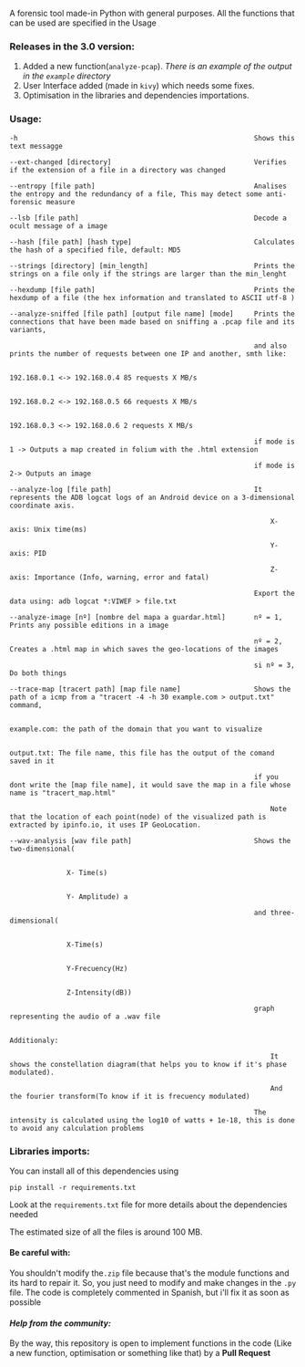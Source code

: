 
A forensic tool made-in Python with general purposes. All the functions that can be used are specified in the Usage 

### Releases in the 3.0 version:
1. Added a new function(`analyze-pcap`). *There is an example of the output in the `example` directory*
2. User Interface added (made in `kivy`) which needs some fixes.
3. Optimisation in the libraries and dependencies importations.
### **Usage**:
```
-h                                                          Shows this text messagge

--ext-changed [directory]                                   Verifies if the extension of a file in a directory was changed

--entropy [file path]                                       Analises the entropy and the redundancy of a file, This may detect some anti-forensic measure

--lsb [file path]                                           Decode a ocult message of a image

--hash [file path] [hash type]                              Calculates the hash of a specified file, default: MD5

--strings [directory] [min_length]                          Prints the strings on a file only if the strings are larger than the min_lenght

--hexdump [file path]                                       Prints the hexdump of a file (the hex information and translated to ASCII utf-8 )

--analyze-sniffed [file path] [output file name] [mode]     Prints the connections that have been made based on sniffing a .pcap file and its variants,

                                                            and also prints the number of requests between one IP and another, smth like:

                                                                192.168.0.1 <-> 192.168.0.4 85 requests X MB/s

                                                                192.168.0.2 <-> 192.168.0.5 66 requests X MB/s

                                                                192.168.0.3 <-> 192.168.0.6 2 requests X MB/s

                                                            if mode is 1 -> Outputs a map created in folium with the .html extension

                                                            if mode is 2-> Outputs an image

--analyze-log [file path]                                   It represents the ADB logcat logs of an Android device on a 3-dimensional coordinate axis.

                                                                X-axis: Unix time(ms)

                                                                Y-axis: PID

                                                                Z-axis: Importance (Info, warning, error and fatal)

                                                            Export the data using: adb logcat *:VIWEF > file.txt

--analyze-image [nº] [nombre del mapa a guardar.html]       nº = 1, Prints any possible editions in a image

                                                            nº = 2, Creates a .html map in which saves the geo-locations of the images

                                                            si nº = 3, Do both things

--trace-map [tracert path] [map file name]                  Shows the path of a icmp from a "tracert -4 -h 30 example.com > output.txt" command,

                                                                example.com: the path of the domain that you want to visualize

                                                                output.txt: The file name, this file has the output of the comand saved in it

                                                            if you dont write the [map file name], it would save the map in a file whose name is "tracert_map.html"

                                                                Note that the location of each point(node) of the visualized path is extracted by ipinfo.io, it uses IP GeoLocation.

--wav-analysis [wav file path]                              Shows the two-dimensional(

                                                                                    X- Time(s)

                                                                                    Y- Amplitude) a

                                                            and three-dimensional(

                                                                                    X-Time(s)

                                                                                    Y-Frecuency(Hz)

                                                                                    Z-Intensity(dB))

                                                            graph representing the audio of a .wav file

                                                            Additionaly:

                                                                It shows the constellation diagram(that helps you to know if it's phase modulated).

                                                                And the fourier transform(To know if it is frecuency modulated)

                                                            The intensity is calculated using the log10 of watts + 1e-18, this is done to avoid any calculation problems
```
### **Libraries imports**:
You can install all of this dependencies using
```
pip install -r requirements.txt
```
Look at the `requirements.txt` file for more details about the dependencies needed

The estimated size of all the files is around 100 MB.
#### **Be careful with:**
You shouldn't modify the`.zip` file because that's the module functions and its hard to repair it. So, you just need to modify and make changes in the `.py` file. The code is completely commented in Spanish, but i'll fix it as soon as possible

#### ***Help from the community:***
By the way, this repository is open to implement functions in the code (Like a new function, optimisation or something like that) by a **Pull Request**

